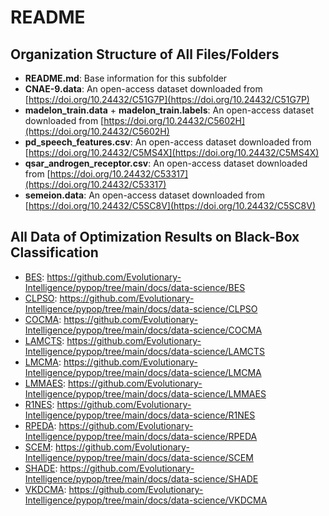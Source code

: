 # README

## Organization Structure of All Files/Folders

* **README.md**: Base information for this subfolder
* **CNAE-9.data**: An open-access dataset downloaded from [https://doi.org/10.24432/C51G7P](https://doi.org/10.24432/C51G7P)
* **madelon_train.data** + **madelon_train.labels**: An open-access dataset downloaded from [https://doi.org/10.24432/C5602H](https://doi.org/10.24432/C5602H)
* **pd_speech_features.csv**: An open-access dataset downloaded from [https://doi.org/10.24432/C5MS4X](https://doi.org/10.24432/C5MS4X)
* **qsar_androgen_receptor.csv**: An open-access dataset downloaded from [https://doi.org/10.24432/C53317](https://doi.org/10.24432/C53317)
* **semeion.data**: An open-access dataset downloaded from [https://doi.org/10.24432/C5SC8V](https://doi.org/10.24432/C5SC8V)

## All Data of Optimization Results on Black-Box Classification

* [BES](https://pypop.readthedocs.io/en/latest/rs/bes.html): https://github.com/Evolutionary-Intelligence/pypop/tree/main/docs/data-science/BES
* [CLPSO](https://pypop.readthedocs.io/en/latest/pso/clpso.html): https://github.com/Evolutionary-Intelligence/pypop/tree/main/docs/data-science/CLPSO
* [COCMA](https://pypop.readthedocs.io/en/latest/cc/cocma.html): https://github.com/Evolutionary-Intelligence/pypop/tree/main/docs/data-science/COCMA
* [LAMCTS](https://pypop.readthedocs.io/en/latest/bo/lamcts.html): https://github.com/Evolutionary-Intelligence/pypop/tree/main/docs/data-science/LAMCTS
* [LMCMA](https://pypop.readthedocs.io/en/latest/es/lmcma.html): https://github.com/Evolutionary-Intelligence/pypop/tree/main/docs/data-science/LMCMA
* [LMMAES](https://pypop.readthedocs.io/en/latest/es/lmmaes.html): https://github.com/Evolutionary-Intelligence/pypop/tree/main/docs/data-science/LMMAES
* [R1NES](https://pypop.readthedocs.io/en/latest/nes/r1nes.html): https://github.com/Evolutionary-Intelligence/pypop/tree/main/docs/data-science/R1NES
* [RPEDA](https://pypop.readthedocs.io/en/latest/eda/rpeda.html): https://github.com/Evolutionary-Intelligence/pypop/tree/main/docs/data-science/RPEDA
* [SCEM](https://pypop.readthedocs.io/en/latest/cem/scem.html): https://github.com/Evolutionary-Intelligence/pypop/tree/main/docs/data-science/SCEM
* [SHADE](https://pypop.readthedocs.io/en/latest/de/shade.html): https://github.com/Evolutionary-Intelligence/pypop/tree/main/docs/data-science/SHADE
* [VKDCMA](https://pypop.readthedocs.io/en/latest/es/vkdcma.html): https://github.com/Evolutionary-Intelligence/pypop/tree/main/docs/data-science/VKDCMA
